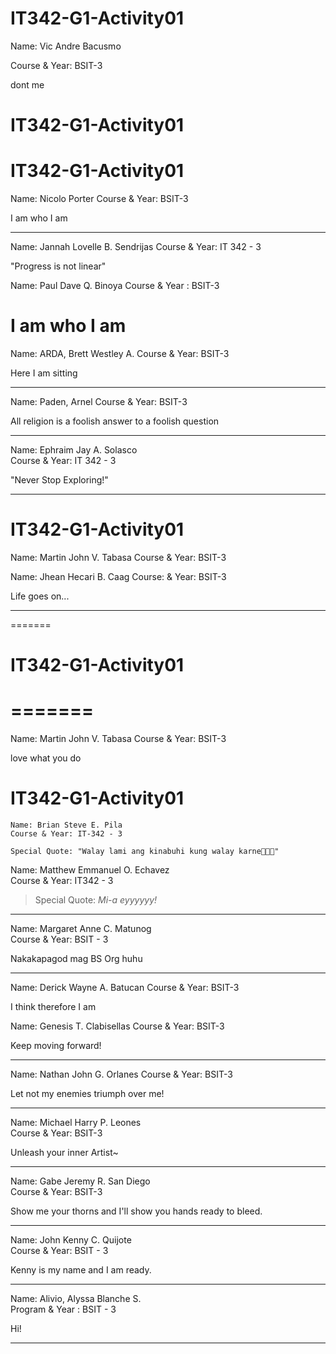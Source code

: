 

# IT342-G1-Activity01
Name: Vic Andre Bacusmo

Course & Year: BSIT-3

dont me

# IT342-G1-Activity01 

# IT342-G1-Activity01
Name: Nicolo Porter
Course & Year: BSIT-3

I am who I am

***
Name: Jannah Lovelle B. Sendrijas
Course & Year: IT 342 - 3

"Progress is not linear"

Name: Paul Dave Q. Binoya
Course & Year : BSIT-3

I am who I am
=======

Name: ARDA, Brett Westley A.
Course & Year: BSIT-3

Here I am sitting

**************


Name: Paden, Arnel
Course & Year: BSIT-3

All religion is a foolish answer to a foolish question

***


Name: Ephraim Jay A. Solasco\
Course & Year: IT 342 - 3

"Never Stop Exploring!"
***






# IT342-G1-Activity01



Name: Martin John V. Tabasa
Course & Year: BSIT-3



Name: Jhean Hecari B. Caag
Course: & Year: BSIT-3

Life goes on...

***
=======

# IT342-G1-Activity01
=======
=======
Name: Martin John V. Tabasa
Course & Year: BSIT-3

love what you do



# IT342-G1-Activity01



    Name: Brian Steve E. Pila
    Course & Year: IT-342 - 3

    Special Quote: "Walay lami ang kinabuhi kung walay karne🥩🥩🥩"


Name: Matthew Emmanuel O. Echavez\
Course & Year: IT342 - 3

> Special Quote: _Mi-a eyyyyyy!_
*** 


Name: Margaret Anne C. Matunog  
Course & Year: BSIT - 3

Nakakapagod mag BS Org huhu

***


Name: Derick Wayne A. Batucan
Course & Year: BSIT-3

I think therefore I am

Name: Genesis T. Clabisellas
Course & Year: BSIT-3

Keep moving forward!

***

Name: Nathan John G. Orlanes
Course & Year: BSIT-3

Let not my enemies triumph over me!

***


Name: Michael Harry P. Leones<br>
Course & Year: BSIT-3

Unleash your inner Artist~

****

Name: Gabe Jeremy R. San Diego<br>
Course & Year: BSIT-3

Show me your thorns and I'll show you hands ready to bleed.

***

Name: John Kenny C. Quijote <br>
Course & Year: BSIT - 3

Kenny is my name and I am ready.

****

Name: Alivio, Alyssa Blanche S. <br>
Program & Year : BSIT - 3

Hi!


****
